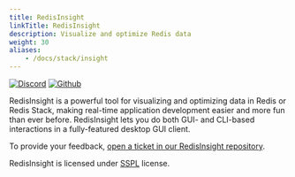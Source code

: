 ```yaml
---
title: RedisInsight
linkTitle: RedisInsight
description: Visualize and optimize Redis data
weight: 30
aliases:
    - /docs/stack/insight
---
```


[![Discord](https://img.shields.io/discord/697882427875393627?style=flat-square)](https://discord.gg/QUkjSsk)
[![Github](https://img.shields.io/static/v1?label=&message=repository&color=5961FF&logo=github)](https://github.com/redisinsight/redisinsight/)

RedisInsight is a powerful tool for visualizing and optimizing data in Redis or Redis Stack, making real-time application development easier and more fun than ever before. RedisInsight lets you do both GUI- and CLI-based interactions in a fully-featured desktop GUI client.

To provide your feedback, [open a ticket in our RedisInsight repository](https://github.com/RedisInsight/RedisInsight/issues/new).

RedisInsight is licensed under [SSPL](https://github.com/RedisInsight/RedisInsight/blob/main/LICENSE) license.